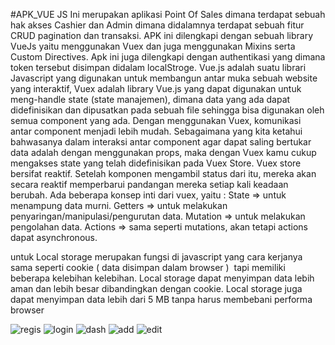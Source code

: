 #APK_VUE JS
Ini merupakan aplikasi Point Of Sales dimana terdapat sebuah hak akses
Cashier dan Admin dimana didalamnya terdapat sebuah fitur CRUD pagination dan transaksi.
APK ini dilengkapi dengan sebuah library VueJs yaitu menggunakan Vuex dan juga menggunakan Mixins serta Custom Directives.
Apk ini juga dilengkapi dengan authentikasi yang dimana token tersebut disimpan didalam localStroge.
Vue.js adalah suatu librari Javascript yang digunakan untuk membangun antar muka sebuah website yang interaktif,
Vuex adalah library Vue.js yang dapat digunakan untuk meng-handle state (state manajemen), dimana data yang ada dapat didefinisikan dan dipusatkan pada sebuah file sehingga bisa digunakan oleh semua component yang ada.
Dengan menggunakan Vuex, komunikasi antar component menjadi lebih mudah. Sebagaimana yang kita ketahui bahwasanya dalam interaksi antar component agar dapat saling bertukar data adalah dengan menggunakan props, maka dengan Vuex kamu cukup mengakses state yang telah didefinisikan pada Vuex Store.
Vuex store bersifat reaktif. Setelah komponen mengambil status dari itu, mereka akan secara reaktif memperbarui pandangan mereka setiap kali keadaan berubah.
Ada beberapa konsep inti dari vuex, yaitu :
State => untuk menampung data murni.
Getters => untuk melakukan penyaringan/manipulasi/pengurutan data.
Mutation => untuk melakukan pengolahan data.
Actions => sama seperti mutations, akan tetapi actions dapat asynchronous.

untuk Local storage merupakan fungsi di javascript yang cara kerjanya sama seperti cookie ( data disimpan dalam browser )  tapi memiliki beberapa kelebihan kelebihan. Local storage dapat menyimpan data lebih aman dan lebih besar dibandingkan dengan cookie. Local storage juga dapat menyimpan data lebih dari 5 MB tanpa harus membebani performa browser


![regis](https://user-images.githubusercontent.com/53321389/94086628-bfa1df80-fe35-11ea-95d7-c17fca0474a8.PNG)
![login](https://user-images.githubusercontent.com/53321389/94086632-c16ba300-fe35-11ea-9611-36bd899b520d.PNG)
![dash](https://user-images.githubusercontent.com/53321389/94086635-c4669380-fe35-11ea-8396-ec025ebccca9.PNG)
![add](https://user-images.githubusercontent.com/53321389/94086638-c6c8ed80-fe35-11ea-99ed-f76dc3cf36e8.PNG)
![edit](https://user-images.githubusercontent.com/53321389/94086641-c892b100-fe35-11ea-85f4-8200b5051caf.PNG)

